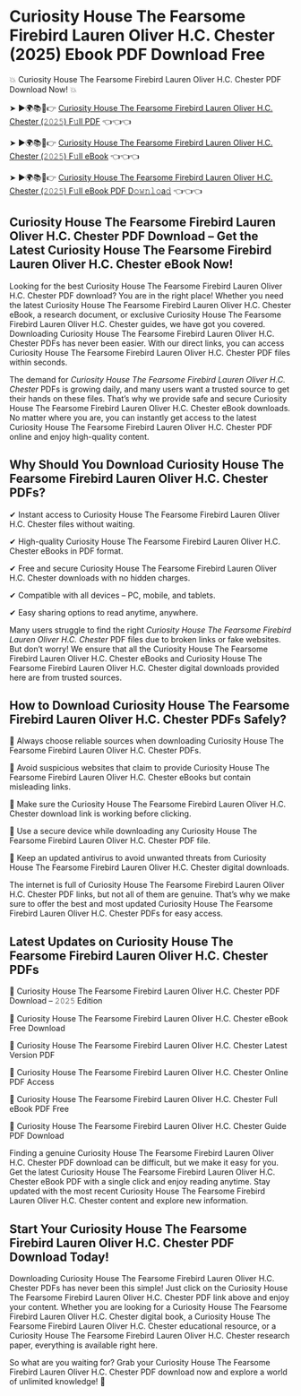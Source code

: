 # Curiosity House The Fearsome Firebird Lauren Oliver H.C. Chester (2025) Ebook PDF Download Free

💥 Curiosity House The Fearsome Firebird Lauren Oliver H.C. Chester PDF Download Now! 💥

➤ ►🌍📚📱👉 [Curiosity House The Fearsome Firebird Lauren Oliver H.C. Chester (𝟸𝟶𝟸𝟻) F𝚞ll PDF](https://getpdf.xyz/curiosity-house-the-fearsome-firebird-lauren-oliver-h.c.-chester) 👈👈👈


➤ ►🌍📚📱👉 [Curiosity House The Fearsome Firebird Lauren Oliver H.C. Chester (𝟸𝟶𝟸𝟻) F𝚞ll eBook](https://getpdf.xyz/curiosity-house-the-fearsome-firebird-lauren-oliver-h.c.-chester) 👈👈👈


➤ ►🌍📚📱👉 [Curiosity House The Fearsome Firebird Lauren Oliver H.C. Chester (𝟸𝟶𝟸𝟻) F𝚞ll eBook PDF D𝚘𝚠𝚗𝚕𝚘a𝚍](https://getpdf.xyz/curiosity-house-the-fearsome-firebird-lauren-oliver-h.c.-chester) 👈👈👈


## Curiosity House The Fearsome Firebird Lauren Oliver H.C. Chester PDF Download – Get the Latest Curiosity House The Fearsome Firebird Lauren Oliver H.C. Chester eBook Now!

Looking for the best Curiosity House The Fearsome Firebird Lauren Oliver H.C. Chester PDF download? You are in the right place! Whether you need the latest Curiosity House The Fearsome Firebird Lauren Oliver H.C. Chester eBook, a research document, or exclusive Curiosity House The Fearsome Firebird Lauren Oliver H.C. Chester guides, we have got you covered. Downloading Curiosity House The Fearsome Firebird Lauren Oliver H.C. Chester PDFs has never been easier. With our direct links, you can access Curiosity House The Fearsome Firebird Lauren Oliver H.C. Chester PDF files within seconds.

The demand for *Curiosity House The Fearsome Firebird Lauren Oliver H.C. Chester* PDFs is growing daily, and many users want a trusted source to get their hands on these files. That’s why we provide safe and secure Curiosity House The Fearsome Firebird Lauren Oliver H.C. Chester eBook downloads. No matter where you are, you can instantly get access to the latest Curiosity House The Fearsome Firebird Lauren Oliver H.C. Chester PDF online and enjoy high-quality content.

## Why Should You Download Curiosity House The Fearsome Firebird Lauren Oliver H.C. Chester PDFs?

✔ Instant access to Curiosity House The Fearsome Firebird Lauren Oliver H.C. Chester files without waiting.

✔ High-quality Curiosity House The Fearsome Firebird Lauren Oliver H.C. Chester eBooks in PDF format.

✔ Free and secure Curiosity House The Fearsome Firebird Lauren Oliver H.C. Chester downloads with no hidden charges.

✔ Compatible with all devices – PC, mobile, and tablets.

✔ Easy sharing options to read anytime, anywhere.

Many users struggle to find the right *Curiosity House The Fearsome Firebird Lauren Oliver H.C. Chester* PDF files due to broken links or fake websites. But don’t worry! We ensure that all the Curiosity House The Fearsome Firebird Lauren Oliver H.C. Chester eBooks and Curiosity House The Fearsome Firebird Lauren Oliver H.C. Chester digital downloads provided here are from trusted sources.

## How to Download Curiosity House The Fearsome Firebird Lauren Oliver H.C. Chester PDFs Safely?

📌 Always choose reliable sources when downloading Curiosity House The Fearsome Firebird Lauren Oliver H.C. Chester PDFs.

📌 Avoid suspicious websites that claim to provide Curiosity House The Fearsome Firebird Lauren Oliver H.C. Chester eBooks but contain misleading links.

📌 Make sure the Curiosity House The Fearsome Firebird Lauren Oliver H.C. Chester download link is working before clicking.

📌 Use a secure device while downloading any Curiosity House The Fearsome Firebird Lauren Oliver H.C. Chester PDF file.

📌 Keep an updated antivirus to avoid unwanted threats from Curiosity House The Fearsome Firebird Lauren Oliver H.C. Chester digital downloads.

The internet is full of Curiosity House The Fearsome Firebird Lauren Oliver H.C. Chester PDF links, but not all of them are genuine. That’s why we make sure to offer the best and most updated Curiosity House The Fearsome Firebird Lauren Oliver H.C. Chester PDFs for easy access.

## Latest Updates on Curiosity House The Fearsome Firebird Lauren Oliver H.C. Chester PDFs

🔹 Curiosity House The Fearsome Firebird Lauren Oliver H.C. Chester PDF Download – 𝟸𝟶𝟸𝟻 Edition

🔹 Curiosity House The Fearsome Firebird Lauren Oliver H.C. Chester eBook Free Download

🔹 Curiosity House The Fearsome Firebird Lauren Oliver H.C. Chester Latest Version PDF

🔹 Curiosity House The Fearsome Firebird Lauren Oliver H.C. Chester Online PDF Access

🔹 Curiosity House The Fearsome Firebird Lauren Oliver H.C. Chester Full eBook PDF Free

🔹 Curiosity House The Fearsome Firebird Lauren Oliver H.C. Chester Guide PDF Download

Finding a genuine Curiosity House The Fearsome Firebird Lauren Oliver H.C. Chester PDF download can be difficult, but we make it easy for you. Get the latest Curiosity House The Fearsome Firebird Lauren Oliver H.C. Chester eBook PDF with a single click and enjoy reading anytime. Stay updated with the most recent Curiosity House The Fearsome Firebird Lauren Oliver H.C. Chester content and explore new information.

## Start Your Curiosity House The Fearsome Firebird Lauren Oliver H.C. Chester PDF Download Today!

Downloading Curiosity House The Fearsome Firebird Lauren Oliver H.C. Chester PDFs has never been this simple! Just click on the Curiosity House The Fearsome Firebird Lauren Oliver H.C. Chester PDF link above and enjoy your content. Whether you are looking for a Curiosity House The Fearsome Firebird Lauren Oliver H.C. Chester digital book, a Curiosity House The Fearsome Firebird Lauren Oliver H.C. Chester educational resource, or a Curiosity House The Fearsome Firebird Lauren Oliver H.C. Chester research paper, everything is available right here.

So what are you waiting for? Grab your Curiosity House The Fearsome Firebird Lauren Oliver H.C. Chester PDF download now and explore a world of unlimited knowledge! 🚀